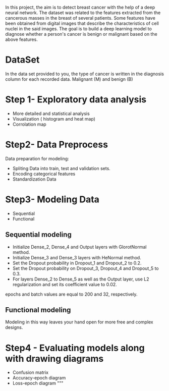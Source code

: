 
In this project, the aim is to detect breast cancer with the help of a deep neural network.
The dataset was related to the features extracted from the cancerous masses in the breast of several patients. Some features have been obtained from digital images that describe the characteristics of cell nuclei in the said images. The goal is to build a deep learning model to diagnose whether a person's cancer is benign or malignant based on the above features.

# DataSet

In the data set provided to you, the type of cancer is written in the diagnosis column for each recorded data. Malignant (M) and benign (B)

# Step 1- Exploratory data analysis
*   More detailed and statistical analysis
*   Visualization ( histogram and heat map)
*   Corrolation map

# Step2- Data Preprocess
Data preparation for modeling:
*   Spliting Data into train, test and validation sets.
*   Encoding categorical features
*   Standardization Data

# Step3- Modeling Data
*   Sequential
*   Functional

## Sequential modeling
*   Initialize Dense_2, Dense_4 and Output layers with GlorotNormal method.
*   Initialize Dense_3 and Dense_3 layers with HeNormal method.
*   Set the Dropout probability in Dropout_1 and Dropout_2 to 0.2.
*   Set the Dropout probability on Dropout_3, Dropout_4 and Dropout_5 to 0.3.
*   For layers Dense_2 to Dense_5 as well as the Output layer, use L2 regularization and set its coefficient value to 0.02.

epochs and batch values are equal to 200 and 32, respectively.

## Functional modeling
Modeling in this way leaves your hand open for more free and complex designs.

# Step4 - Evaluating models along with drawing diagrams
*   Confusion matrix
*   Accuracy-epoch diagram
*   Loss-epoch diagram
"""
